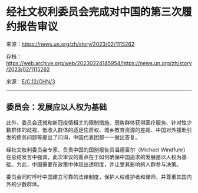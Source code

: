 # 经社文权利委员会完成对中国的第三次履约报告审议

来源：<https://news.un.org/zh/story/2023/02/1115262>

存档：<https://web.archive.org/web/20230224145954/https://news.un.org/zh/story/2023/02/1115262>

来源：[E/C.12/CHN/3](https://undocs.org/ch/E/C.12/CHN/3)

---

## 委员会：发展应以人权为基础

此外，委员会还就和新冠疫情相关的限制措施、弱势群体获得医疗服务、针对性少数群体的歧视、低收入群体的适足住房权、城乡教育资源的差距、中国对外援助引发的债务问题等提出了问询，中国代表团都一一做出答复。

经社文权利委员会专家、负责中国的国别报告员温德富尔（Michael Windfuhr）在总结发言中强调，此次审议的重点在于如何确保中国追求的发展是以人权为基础。为此，中国需要在政策中体现出透明度，并让受其影响的人群参与决策。

委员会同时呼吁中国建立可靠的法律制度，保护人权维护者和律师，并尊重其国内外的少数群体。
